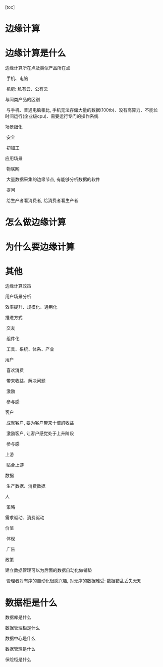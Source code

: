 [toc]

# 边缘计算

# 边缘计算是什么

边缘计算所在点及类似产品所在点

​	手机、电脑

​	机房: 私有云、公有云

与同类产品的区别

​	与手机、普通电脑相比, 手机无法存储大量的数据(100tb)、没有高算力、不能长时间运行(企业级cpu)、需要运行专门的操作系统



场景细化

​	安全

​	初加工



应用场景

​	物联网

​	大量数据采集的边缘节点, 有能够分析数据的软件

​	提问

​	给生产者看消费者, 给消费者看生产者



# 怎么做边缘计算



# 为什么要边缘计算



# 其他

边缘计算政策

用户场景分析

效率提升、规模化、通用化

推进方式

​	交友

​	组件化

​	工具、系统、体系、产业

用户

​	喜欢消费

​	带来收益、解决问题

​	激励

​	参与感

客户

​	成就客户, 要为客户带来十倍的收益

​	激励客户, 让客户感觉处于上升阶段

​	参与感

上游

​	贴合上游

数据

​	生产数据、消费数据

人

​	策略

需求驱动、消费驱动

价值

​	体现

​		广告

政策

建立数据管理可以为后面的数据自动化做铺垫

​	管理者对有序的自动化很感兴趣, 对无序的数据难受: 数据错乱丢失无知

# 数据柜是什么

数据库是什么

数据管理柜是什么

数据中心是什么

数据管理是什么

保险柜是什么


